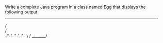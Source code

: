 Write a complete Java program in a class named Egg that displays the following output:

  _______
 /       \
/         \
-"-'-"-'-"-
\         /
 \_______/